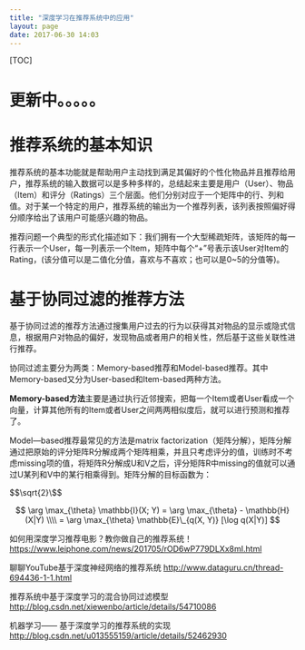```yaml
---
title: "深度学习在推荐系统中的应用"
layout: page
date: 2017-06-30 14:03
---
```

[TOC]
# 更新中。。。。。

# 推荐系统的基本知识
推荐系统的基本功能就是帮助用户主动找到满足其偏好的个性化物品并且推荐给用户，推荐系统的输入数据可以是多种多样的，总结起来主要是用户（User）、物品（Item）和评分（Ratings）三个层面。他们分别对应于一个矩阵中的行、列和值。对于某一个特定的用户，推荐系统的输出为一个推荐列表，该列表按照偏好得分顺序给出了该用户可能感兴趣的物品。

推荐问题一个典型的形式化描述如下：我们拥有一个大型稀疏矩阵，该矩阵的每一行表示一个User，每一列表示一个Item，矩阵中每个“+”号表示该User对Item的Rating，(该分值可以是二值化分值，喜欢与不喜欢；也可以是0~5的分值等)。

# 基于协同过滤的推荐方法
基于协同过滤的推荐方法通过搜集用户过去的行为以获得其对物品的显示或隐式信息，根据用户对物品的偏好，发现物品或者用户的相关性，然后基于这些关联性进行推荐。

协同过滤主要分为两类：Memory-based推荐和Model-based推荐。其中Memory-based又分为User-based和Item-based两种方法。

**Memory-based方法**主要是通过执行近邻搜索，把每一个Item或者User看成一个向量，计算其他所有的Item或者User之间两两相似度后，就可以进行预测和推荐了。

Model—based推荐最常见的方法是matrix factorization（矩阵分解），矩阵分解通过把原始的评分矩阵R分解成两个矩阵相乘，并且只考虑评分的值，训练时不考虑missing项的值，将矩阵R分解成U和V之后，评分矩阵R中missing的值就可以通过U某列和V中的某行相乘得到。矩阵分解的目标函数为：

$$\sqrt{2}\$$

$$
\arg \max_{\theta} \mathbb{I}(X; Y) = \arg \max_{\theta} - \mathbb{H}(X|Y) \\\\
    = \arg \max_{\theta} \mathbb{E}\_{q(X, Y)} [\log q(X|Y)]
$$


如何用深度学习推荐电影？教你做自己的推荐系统！
https://www.leiphone.com/news/201705/rOD6wP779DLXx8mI.html

聊聊YouTube基于深度神经网络的推荐系统
http://www.dataguru.cn/thread-694436-1-1.html

推荐系统中基于深度学习的混合协同过滤模型
http://blog.csdn.net/xiewenbo/article/details/54710086

机器学习—— 基于深度学习的推荐系统的实现
http://blog.csdn.net/u013555159/article/details/52462930